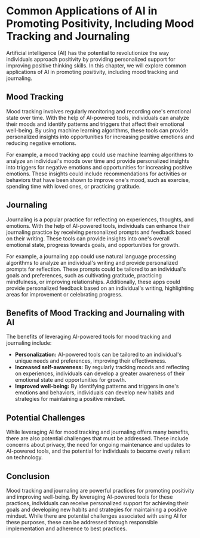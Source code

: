 Common Applications of AI in Promoting Positivity, Including Mood Tracking and Journaling
=========================================================================================================================================================

Artificial intelligence (AI) has the potential to revolutionize the way individuals approach positivity by providing personalized support for improving positive thinking skills. In this chapter, we will explore common applications of AI in promoting positivity, including mood tracking and journaling.

Mood Tracking
-------------

Mood tracking involves regularly monitoring and recording one's emotional state over time. With the help of AI-powered tools, individuals can analyze their moods and identify patterns and triggers that affect their emotional well-being. By using machine learning algorithms, these tools can provide personalized insights into opportunities for increasing positive emotions and reducing negative emotions.

For example, a mood tracking app could use machine learning algorithms to analyze an individual's moods over time and provide personalized insights into triggers for negative emotions and opportunities for increasing positive emotions. These insights could include recommendations for activities or behaviors that have been shown to improve one's mood, such as exercise, spending time with loved ones, or practicing gratitude.

Journaling
----------

Journaling is a popular practice for reflecting on experiences, thoughts, and emotions. With the help of AI-powered tools, individuals can enhance their journaling practice by receiving personalized prompts and feedback based on their writing. These tools can provide insights into one's overall emotional state, progress towards goals, and opportunities for growth.

For example, a journaling app could use natural language processing algorithms to analyze an individual's writing and provide personalized prompts for reflection. These prompts could be tailored to an individual's goals and preferences, such as cultivating gratitude, practicing mindfulness, or improving relationships. Additionally, these apps could provide personalized feedback based on an individual's writing, highlighting areas for improvement or celebrating progress.

Benefits of Mood Tracking and Journaling with AI
------------------------------------------------

The benefits of leveraging AI-powered tools for mood tracking and journaling include:

* **Personalization:** AI-powered tools can be tailored to an individual's unique needs and preferences, improving their effectiveness.
* **Increased self-awareness:** By regularly tracking moods and reflecting on experiences, individuals can develop a greater awareness of their emotional state and opportunities for growth.
* **Improved well-being:** By identifying patterns and triggers in one's emotions and behaviors, individuals can develop new habits and strategies for maintaining a positive mindset.

Potential Challenges
--------------------

While leveraging AI for mood tracking and journaling offers many benefits, there are also potential challenges that must be addressed. These include concerns about privacy, the need for ongoing maintenance and updates to AI-powered tools, and the potential for individuals to become overly reliant on technology.

Conclusion
----------

Mood tracking and journaling are powerful practices for promoting positivity and improving well-being. By leveraging AI-powered tools for these practices, individuals can receive personalized support for achieving their goals and developing new habits and strategies for maintaining a positive mindset. While there are potential challenges associated with using AI for these purposes, these can be addressed through responsible implementation and adherence to best practices.


